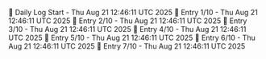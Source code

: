 📅 Daily Log Start - Thu Aug 21 12:46:11 UTC 2025
📌 Entry 1/10 - Thu Aug 21 12:46:11 UTC 2025
📌 Entry 2/10 - Thu Aug 21 12:46:11 UTC 2025
📌 Entry 3/10 - Thu Aug 21 12:46:11 UTC 2025
📌 Entry 4/10 - Thu Aug 21 12:46:11 UTC 2025
📌 Entry 5/10 - Thu Aug 21 12:46:11 UTC 2025
📌 Entry 6/10 - Thu Aug 21 12:46:11 UTC 2025
📌 Entry 7/10 - Thu Aug 21 12:46:11 UTC 2025
